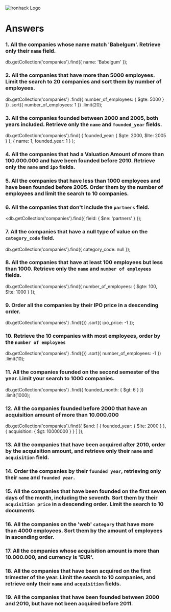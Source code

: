 ![Ironhack Logo](https://i.imgur.com/1QgrNNw.png)

# Answers

### 1. All the companies whose name match 'Babelgum'. Retrieve only their `name` field.

db.getCollection('companies').find({
name: 'Babelgum'
});

### 2. All the companies that have more than 5000 employees. Limit the search to 20 companies and sort them by **number of employees**.

db.getCollection('companies')
.find({ number_of_employees: { $gte: 5000 } })
.sort({ number_of_employees: 1 })
.limit(20);

### 3. All the companies founded between 2000 and 2005, both years included. Retrieve only the `name` and `founded_year` fields.

db.getCollection('companies').find(
{ founded_year: { $gte: 2000, $lte: 2005 } },
{ name: 1, founded_year: 1 }
);

### 4. All the companies that had a Valuation Amount of more than 100.000.000 and have been founded before 2010. Retrieve only the `name` and `ipo` fields.

<!-- Your Code Goes Here -->

### 5. All the companies that have less than 1000 employees and have been founded before 2005. Order them by the number of employees and limit the search to 10 companies.

### 6. All the companies that don't include the `partners` field.

<db.getCollection('companies').find({
field: { $ne: 'partners' }
});

### 7. All the companies that have a null type of value on the `category_code` field.

db.getCollection('companies').find({
category_code: null
});

### 8. All the companies that have at least 100 employees but less than 1000. Retrieve only the `name` and `number of employees` fields.

db.getCollection('companies').find({
number_of_employees: { $gte: 100, $lte: 1000 }
});

### 9. Order all the companies by their IPO price in a descending order.

db.getCollection('companies')
.find({})
.sort({ ipo_price: -1 });

### 10. Retrieve the 10 companies with most employees, order by the `number of employees`

db.getCollection('companies')
.find({})
.sort({ number_of_employees: -1 })
.limit(10);

### 11. All the companies founded on the second semester of the year. Limit your search to 1000 companies.

db.getCollection('companies')
.find({ founded_month: { $gt: 6 } })
.limit(1000);

### 12. All the companies founded before 2000 that have an acquisition amount of more than 10.000.000

db.getCollection('companies').find({
$and: [
{ founded_year: { $lte: 2000 } },
{ acquisition: { $gt: 10000000 } }
]
});

### 13. All the companies that have been acquired after 2010, order by the acquisition amount, and retrieve only their `name` and `acquisition` field.

<!-- Your Code Goes Here -->

### 14. Order the companies by their `founded year`, retrieving only their `name` and `founded year`.

<!-- Your Code Goes Here -->

### 15. All the companies that have been founded on the first seven days of the month, including the seventh. Sort them by their `acquisition price` in a descending order. Limit the search to 10 documents.

<!-- Your Code Goes Here -->

### 16. All the companies on the 'web' `category` that have more than 4000 employees. Sort them by the amount of employees in ascending order.

<!-- Your Code Goes Here -->

### 17. All the companies whose acquisition amount is more than 10.000.000, and currency is 'EUR'.

<!-- Your Code Goes Here -->

### 18. All the companies that have been acquired on the first trimester of the year. Limit the search to 10 companies, and retrieve only their `name` and `acquisition` fields.

<!-- Your Code Goes Here -->

### 19. All the companies that have been founded between 2000 and 2010, but have not been acquired before 2011.

<!-- Your Code Goes Here -->
